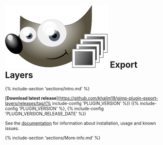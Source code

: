 # [![](docs/images/logo_small.svg)](https://khalim19.github.io/gimp-plugin-export-layers/) Export Layers

{% include-section 'sections/Intro.md' %}

[**Download latest release**](https://github.com/khalim19/gimp-plugin-export-layers/releases/tag/{% include-config 'PLUGIN_VERSION' %}) ({% include-config 'PLUGIN_VERSION' %}, {% include-config 'PLUGIN_VERSION_RELEASE_DATE' %})

See the [documentation](https://khalim19.github.io/gimp-plugin-export-layers/sections) for information about installation, usage and known issues.


{% include-section 'sections/More-info.md' %}